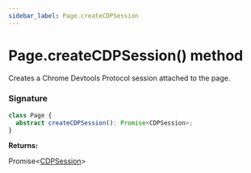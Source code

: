 ```yaml
---
sidebar_label: Page.createCDPSession
---
```


# Page.createCDPSession() method

Creates a Chrome Devtools Protocol session attached to the page.

### Signature

```typescript
class Page {
  abstract createCDPSession(): Promise<CDPSession>;
}
```

**Returns:**

Promise&lt;[CDPSession](./puppeteer.cdpsession.md)&gt;

